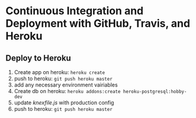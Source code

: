 # Continuous Integration and Deployment with GitHub, Travis, and Heroku

## Deploy to Heroku

1. Create app on heroku: `heroku create`
1. push to heroku: `git push heroku master`
1. add any necessary environment vairiables
1. Create db on heroku: `heroku addons:create heroku-postgresql:hobby-dev`
1. update *knexfile.js* with production config
1. push to heroku: `git push heroku master`
